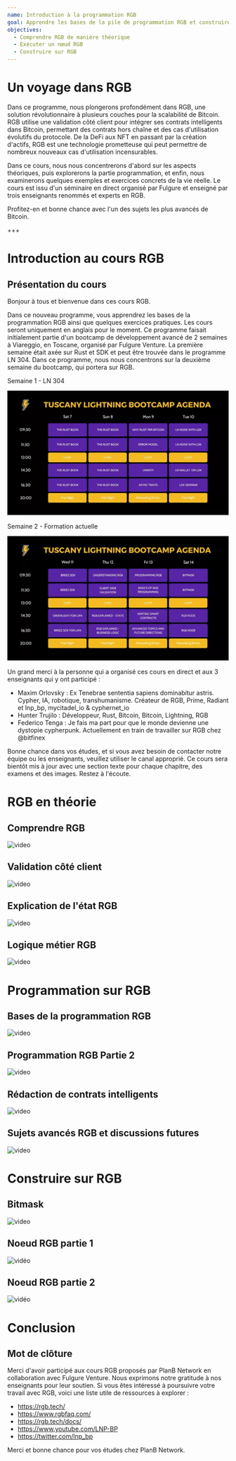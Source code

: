 ```yaml
---
name: Introduction à la programmation RGB
goal: Apprendre les bases de la pile de programmation RGB et construire vos premières applications RGB
objectives:
  - Comprendre RGB de manière théorique
  - Exécuter un nœud RGB
  - Construire sur RGB
---
```


# Un voyage dans RGB

Dans ce programme, nous plongerons profondément dans RGB, une solution révolutionnaire à plusieurs couches pour la scalabilité de Bitcoin. RGB utilise une validation côté client pour intégrer ses contrats intelligents dans Bitcoin, permettant des contrats hors chaîne et des cas d'utilisation évolutifs du protocole. De la DeFi aux NFT en passant par la création d'actifs, RGB est une technologie prometteuse qui peut permettre de nombreux nouveaux cas d'utilisation incensurables.

Dans ce cours, nous nous concentrerons d'abord sur les aspects théoriques, puis explorerons la partie programmation, et enfin, nous examinerons quelques exemples et exercices concrets de la vie réelle. Le cours est issu d'un séminaire en direct organisé par Fulgure et enseigné par trois enseignants renommés et experts en RGB.

Profitez-en et bonne chance avec l'un des sujets les plus avancés de Bitcoin.

+++

# Introduction au cours RGB

## Présentation du cours

Bonjour à tous et bienvenue dans ces cours RGB.

Dans ce nouveau programme, vous apprendrez les bases de la programmation RGB ainsi que quelques exercices pratiques. Les cours seront uniquement en anglais pour le moment. Ce programme faisait initialement partie d'un bootcamp de développement avancé de 2 semaines à Viareggio, en Toscane, organisé par Fulgure Venture. La première semaine était axée sur Rust et SDK et peut être trouvée dans le programme LN 304. Dans ce programme, nous nous concentrons sur la deuxième semaine du bootcamp, qui portera sur RGB.

Semaine 1 - LN 304

![image](assets/image/1.webp)

Semaine 2 - Formation actuelle

![image](assets/image/2.webp)

Un grand merci à la personne qui a organisé ces cours en direct et aux 3 enseignants qui y ont participé :

- Maxim Orlovsky : Ex Tenebrae sententia sapiens dominabitur astris. Cypher, IA, robotique, transhumanisme. Créateur de RGB, Prime, Radiant et lnp_bp, mycitadel_io & cyphernet_io
- Hunter Trujilo : Développeur, Rust, Bitcoin, Bitcoin, Lightning, RGB
- Federico Tenga : Je fais ma part pour que le monde devienne une dystopie cypherpunk. Actuellement en train de travailler sur RGB chez @bitfinex

Bonne chance dans vos études, et si vous avez besoin de contacter notre équipe ou les enseignants, veuillez utiliser le canal approprié. Ce cours sera bientôt mis à jour avec une section texte pour chaque chapitre, des examens et des images. Restez à l'écoute.

# RGB en théorie

## Comprendre RGB

![video](https://youtu.be/AF2XbifPGXM)

## Validation côté client

![video](https://youtu.be/FS6PDprWl5Q)

## Explication de l'état RGB

![video](https://youtu.be/tmAVdyXGmj4)

## Logique métier RGB

![video](https://youtu.be/lUTjeuM0oTA)

# Programmation sur RGB

## Bases de la programmation RGB

![video](https://youtu.be/Uo1UoxiImsI)

## Programmation RGB Partie 2

![video](https://youtu.be/sVoKIi-1XbY)

## Rédaction de contrats intelligents

![video](https://youtu.be/GRwS-NvWF3I)

## Sujets avancés RGB et discussions futures

![video](https://youtu.be/mqCupTlDbA0)

# Construire sur RGB

## Bitmask

![video](https://youtu.be/nbUtV8GOR_U)
## Noeud RGB partie 1 
![vidéo](https://youtu.be/5iAhsgCSL3U)

## Noeud RGB partie 2

![vidéo](https://youtu.be/piQQH4Q2nr0)


# Conclusion 

## Mot de clôture

Merci d'avoir participé aux cours RGB proposés par PlanB Network en collaboration avec Fulgure Venture. Nous exprimons notre gratitude à nos enseignants pour leur soutien. Si vous êtes intéressé à poursuivre votre travail avec RGB, voici une liste utile de ressources à explorer :

- https://rgb.tech/
- https://www.rgbfaq.com/
- https://rgb.tech/docs/
- https://www.youtube.com/LNP-BP
- https://twitter.com/lnp_bp

Merci et bonne chance pour vos études chez PlanB Network.
